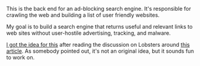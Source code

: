 This is the back end for an ad-blocking search engine.  It's responsible for crawling the web and building a list of user friendly websites.

My goal is to build a search engine that returns useful and relevant links to web sites without user-hostile advertising, tracking, and malware.

[I got the idea for this](https://lobste.rs/s/5bi46y/against_increasingly_user_hostile_web#c_6gurvj) after reading the discussion on Lobsters around [this article](https://www.neustadt.fr/essays/against-a-user-hostile-web/).  As somebody pointed out, it's not an original idea, but it sounds fun to work on.
